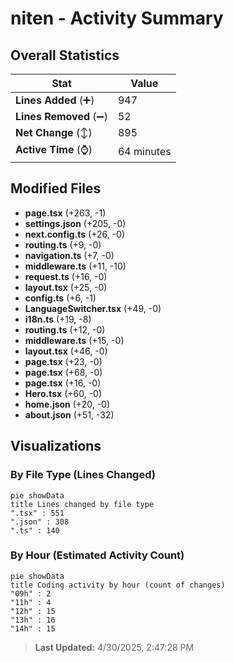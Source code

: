 # niten - Activity Summary 

## Overall Statistics

| Stat                   | Value                                                             |
| ---------------------- | ----------------------------------------------------------------- |
| **Lines Added** (➕)   | 947                                          |
| **Lines Removed** (➖) | 52                                        |
| **Net Change** (↕)    | 895                |
| **Active Time** (⌚)   | 64 minutes |


## Modified Files
- **page.tsx** (+263, -1)
- **settings.json** (+205, -0)
- **next.config.ts** (+26, -0)
- **routing.ts** (+9, -0)
- **navigation.ts** (+7, -0)
- **middleware.ts** (+11, -10)
- **request.ts** (+16, -0)
- **layout.tsx** (+25, -0)
- **config.ts** (+6, -1)
- **LanguageSwitcher.tsx** (+49, -0)
- **i18n.ts** (+19, -8)
- **routing.ts** (+12, -0)
- **middleware.ts** (+15, -0)
- **layout.tsx** (+46, -0)
- **page.tsx** (+23, -0)
- **page.tsx** (+68, -0)
- **page.tsx** (+16, -0)
- **Hero.tsx** (+60, -0)
- **home.json** (+20, -0)
- **about.json** (+51, -32)

## Visualizations

### By File Type (Lines Changed)

```mermaid
pie showData
title Lines changed by file type
".tsx" : 551
".json" : 308
".ts" : 140
```

### By Hour (Estimated Activity Count)

```mermaid
pie showData
title Coding activity by hour (count of changes)
"09h" : 2
"11h" : 4
"12h" : 15
"13h" : 16
"14h" : 15
```


> **Last Updated:** 4/30/2025, 2:47:28 PM